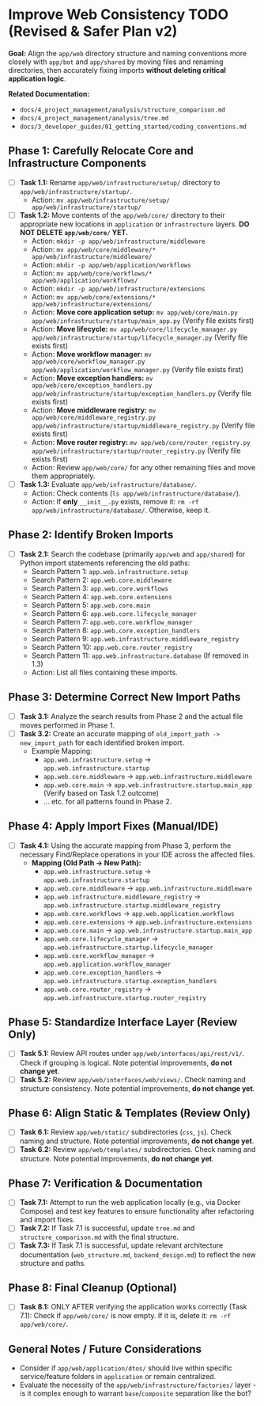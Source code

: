 # Improve Web Consistency TODO (Revised & Safer Plan v2)

**Goal:** Align the `app/web` directory structure and naming conventions more closely with `app/bot` and `app/shared` by moving files and renaming directories, then accurately fixing imports **without deleting critical application logic**.

**Related Documentation:**

*   `docs/4_project_management/analysis/structure_comparison.md`
*   `docs/4_project_management/analysis/tree.md`
*   `docs/3_developer_guides/01_getting_started/coding_conventions.md`

## Phase 1: Carefully Relocate Core and Infrastructure Components

*   [ ] **Task 1.1:** Rename `app/web/infrastructure/setup/` directory to `app/web/infrastructure/startup/`.
    *   Action: `mv app/web/infrastructure/setup/ app/web/infrastructure/startup/`
*   [ ] **Task 1.2:** Move contents of the `app/web/core/` directory to their appropriate new locations in `application` or `infrastructure` layers. **DO NOT DELETE `app/web/core/` YET.**
    *   Action: `mkdir -p app/web/infrastructure/middleware`
    *   Action: `mv app/web/core/middleware/* app/web/infrastructure/middleware/`
    *   Action: `mkdir -p app/web/application/workflows`
    *   Action: `mv app/web/core/workflows/* app/web/application/workflows/`
    *   Action: `mkdir -p app/web/infrastructure/extensions`
    *   Action: `mv app/web/core/extensions/* app/web/infrastructure/extensions/`
    *   Action: **Move core application setup:** `mv app/web/core/main.py app/web/infrastructure/startup/main_app.py` (Verify file exists first)
    *   Action: **Move lifecycle:** `mv app/web/core/lifecycle_manager.py app/web/infrastructure/startup/lifecycle_manager.py` (Verify file exists first)
    *   Action: **Move workflow manager:** `mv app/web/core/workflow_manager.py app/web/application/workflow_manager.py` (Verify file exists first)
    *   Action: **Move exception handlers:** `mv app/web/core/exception_handlers.py app/web/infrastructure/startup/exception_handlers.py` (Verify file exists first)
    *   Action: **Move middleware registry:** `mv app/web/core/middleware_registry.py app/web/infrastructure/startup/middleware_registry.py` (Verify file exists first)
    *   Action: **Move router registry:** `mv app/web/core/router_registry.py app/web/infrastructure/startup/router_registry.py` (Verify file exists first)
    *   Action: Review `app/web/core/` for any other remaining files and move them appropriately.
*   [ ] **Task 1.3:** Evaluate `app/web/infrastructure/database/`. 
    *   Action: Check contents (`ls app/web/infrastructure/database/`). 
    *   Action: If **only** `__init__.py` exists, remove it: `rm -rf app/web/infrastructure/database/`. Otherwise, keep it.

## Phase 2: Identify Broken Imports

*   [ ] **Task 2.1:** Search the codebase (primarily `app/web` and `app/shared`) for Python import statements referencing the old paths:
    *   Search Pattern 1: `app.web.infrastructure.setup`
    *   Search Pattern 2: `app.web.core.middleware`
    *   Search Pattern 3: `app.web.core.workflows`
    *   Search Pattern 4: `app.web.core.extensions`
    *   Search Pattern 5: `app.web.core.main`
    *   Search Pattern 6: `app.web.core.lifecycle_manager`
    *   Search Pattern 7: `app.web.core.workflow_manager`
    *   Search Pattern 8: `app.web.core.exception_handlers`
    *   Search Pattern 9: `app.web.infrastructure.middleware_registry`
    *   Search Pattern 10: `app.web.core.router_registry`
    *   Search Pattern 11: `app.web.infrastructure.database` (If removed in 1.3)
    *   Action: List all files containing these imports.

## Phase 3: Determine Correct New Import Paths

*   [ ] **Task 3.1:** Analyze the search results from Phase 2 and the actual file moves performed in Phase 1.
*   [ ] **Task 3.2:** Create an accurate mapping of `old_import_path -> new_import_path` for each identified broken import.
    *   Example Mapping:
        *   `app.web.infrastructure.setup` -> `app.web.infrastructure.startup`
        *   `app.web.core.middleware` -> `app.web.infrastructure.middleware`
        *   `app.web.core.main` -> `app.web.infrastructure.startup.main_app` (Verify based on Task 1.2 outcome)
        *   ... etc. for all patterns found in Phase 2.

## Phase 4: Apply Import Fixes (Manual/IDE)

*   [ ] **Task 4.1:** Using the accurate mapping from Phase 3, perform the necessary Find/Replace operations in your IDE across the affected files.
    *   **Mapping (Old Path -> New Path):**
        *   `app.web.infrastructure.setup` -> `app.web.infrastructure.startup`
        *   `app.web.core.middleware` -> `app.web.infrastructure.middleware`
        *   `app.web.infrastructure.middleware_registry` -> `app.web.infrastructure.startup.middleware_registry`
        *   `app.web.core.workflows` -> `app.web.application.workflows`
        *   `app.web.core.extensions` -> `app.web.infrastructure.extensions`
        *   `app.web.core.main` -> `app.web.infrastructure.startup.main_app`
        *   `app.web.core.lifecycle_manager` -> `app.web.infrastructure.startup.lifecycle_manager`
        *   `app.web.core.workflow_manager` -> `app.web.application.workflow_manager`
        *   `app.web.core.exception_handlers` -> `app.web.infrastructure.startup.exception_handlers`
        *   `app.web.core.router_registry` -> `app.web.infrastructure.startup.router_registry`

## Phase 5: Standardize Interface Layer (Review Only)

*   [ ] **Task 5.1:** Review API routes under `app/web/interfaces/api/rest/v1/`. Check if grouping is logical. Note potential improvements, **do not change yet**.
*   [ ] **Task 5.2:** Review `app/web/interfaces/web/views/`. Check naming and structure consistency. Note potential improvements, **do not change yet**.

## Phase 6: Align Static & Templates (Review Only)

*   [ ] **Task 6.1:** Review `app/web/static/` subdirectories (`css`, `js`). Check naming and structure. Note potential improvements, **do not change yet**.
*   [ ] **Task 6.2:** Review `app/web/templates/` subdirectories. Check naming and structure. Note potential improvements, **do not change yet**.

## Phase 7: Verification & Documentation

*   [ ] **Task 7.1:** Attempt to run the web application locally (e.g., via Docker Compose) and test key features to ensure functionality after refactoring and import fixes.
*   [ ] **Task 7.2:** If Task 7.1 is successful, update `tree.md` and `structure_comparison.md` with the final structure.
*   [ ] **Task 7.3:** If Task 7.1 is successful, update relevant architecture documentation (`web_structure.md`, `backend_design.md`) to reflect the new structure and paths.

## Phase 8: Final Cleanup (Optional)

*   [ ] **Task 8.1:** ONLY AFTER verifying the application works correctly (Task 7.1): Check if `app/web/core/` is now empty. If it is, delete it: `rm -rf app/web/core/`.

## General Notes / Future Considerations

*   Consider if `app/web/application/dtos/` should live within specific service/feature folders in `application` or remain centralized.
*   Evaluate the necessity of the `app/web/infrastructure/factories/` layer - is it complex enough to warrant `base`/`composite` separation like the bot?
